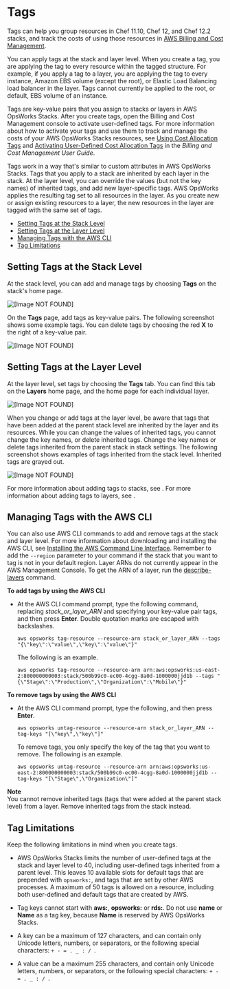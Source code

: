 # Tags<a name="tagging"></a>

Tags can help you group resources in Chef 11\.10, Chef 12, and Chef 12\.2 stacks, and track the costs of using those resources in [AWS Billing and Cost Management](http://docs.aws.amazon.com/awsaccountbilling/latest/aboutv2/billing-what-is.html)\.

You can apply tags at the stack and layer level\. When you create a tag, you are applying the tag to every resource within the tagged structure\. For example, if you apply a tag to a layer, you are applying the tag to every instance, Amazon EBS volume \(except the root\), or Elastic Load Balancing load balancer in the layer\. Tags cannot currently be applied to the root, or default, EBS volume of an instance\.

Tags are key\-value pairs that you assign to stacks or layers in AWS OpsWorks Stacks\. After you create tags, open the Billing and Cost Management console to activate user\-defined tags\. For more information about how to activate your tags and use them to track and manage the costs of your AWS OpsWorks Stacks resources, see [Using Cost Allocation Tags](http://docs.aws.amazon.com/awsaccountbilling/latest/aboutv2/cost-alloc-tags.html) and [Activating User\-Defined Cost Allocation Tags](http://docs.aws.amazon.com/awsaccountbilling/latest/aboutv2/activating-tags.html) in the *Billing and Cost Management User Guide*\.

Tags work in a way that's similar to custom attributes in AWS OpsWorks Stacks\. Tags that you apply to a stack are inherited by each layer in the stack\. At the layer level, you can override the values \(but not the key names\) of inherited tags, and add new layer\-specific tags\. AWS OpsWorks applies the resulting tag set to all resources in the layer\. As you create new or assign existing resources to a layer, the new resources in the layer are tagged with the same set of tags\.


+ [Setting Tags at the Stack Level](#w3ab2c11c55c13)
+ [Setting Tags at the Layer Level](#w3ab2c11c55c15)
+ [Managing Tags with the AWS CLI](#w3ab2c11c55c17)
+ [Tag Limitations](#w3ab2c11c55c19)

## Setting Tags at the Stack Level<a name="w3ab2c11c55c13"></a>

At the stack level, you can add and manage tags by choosing **Tags** on the stack's home page\.

![\[Image NOT FOUND\]](http://docs.aws.amazon.com/opsworks/latest/userguide/images/stack_tags.png)

On the **Tags** page, add tags as key\-value pairs\. The following screenshot shows some example tags\. You can delete tags by choosing the red **X** to the right of a key\-value pair\.

![\[Image NOT FOUND\]](http://docs.aws.amazon.com/opsworks/latest/userguide/images/stack_tags_add.png)

## Setting Tags at the Layer Level<a name="w3ab2c11c55c15"></a>

At the layer level, set tags by choosing the **Tags** tab\. You can find this tab on the **Layers** home page, and the home page for each individual layer\.

![\[Image NOT FOUND\]](http://docs.aws.amazon.com/opsworks/latest/userguide/images/layers_tags.png)

When you change or add tags at the layer level, be aware that tags that have been added at the parent stack level are inherited by the layer and its resources\. While you can change the values of inherited tags, you cannot change the key names, or delete inherited tags\. Change the key names or delete tags inherited from the parent stack in stack settings\. The following screenshot shows examples of tags inherited from the stack level\. Inherited tags are grayed out\.

![\[Image NOT FOUND\]](http://docs.aws.amazon.com/opsworks/latest/userguide/images/layer_inherited_tags.png)

For more information about adding tags to stacks, see \. For more information about adding tags to layers, see \.

## Managing Tags with the AWS CLI<a name="w3ab2c11c55c17"></a>

You can also use AWS CLI commands to add and remove tags at the stack and layer level\. For more information about downloading and installing the AWS CLI, see [Installing the AWS Command Line Interface](http://docs.aws.amazon.com/cli/latest/userguide/installing.html)\. Remember to add the `--region` parameter to your command if the stack that you want to tag is not in your default region\. Layer ARNs do not currently appear in the AWS Management Console\. To get the ARN of a layer, run the [describe\-layers](http://docs.aws.amazon.com/cli/latest/reference/opsworks/describe-layers.html) command\.

**To add tags by using the AWS CLI**

+ At the AWS CLI command prompt, type the following command, replacing *stack\_or\_layer\_ARN* and specifying your key\-value pair tags, and then press **Enter**\. Double quotation marks are escaped with backslashes\. 

  ```
  aws opsworks tag-resource --resource-arn stack_or_layer_ARN --tags "{\"key\":\"value\",\"key\":\"value\"}"
  ```

  The following is an example\.

  ```
  aws opsworks tag-resource --resource-arn arn:aws:opsworks:us-east-2:800000000003:stack/500b99c0-ec00-4cgg-8a0d-1000000jjd1b --tags "{\"Stage\":\"Production\",\"Organization\":\"Mobile\"}"
  ```

**To remove tags by using the AWS CLI**

+ At the AWS CLI command prompt, type the following, and then press **Enter**\.

  ```
  aws opsworks untag-resource --resource-arn stack_or_layer_ARN --tag-keys "[\"key\",\"key\"]"
  ```

  To remove tags, you only specify the key of the tag that you want to remove\. The following is an example\.

  ```
  aws opsworks untag-resource --resource-arn arn:aws:opsworks:us-east-2:800000000003:stack/500b99c0-ec00-4cgg-8a0d-1000000jjd1b --tag-keys "[\"Stage\",\"Organization\"]"
  ```
**Note**  
You cannot remove inherited tags \(tags that were added at the parent stack level\) from a layer\. Remove inherited tags from the stack instead\.

## Tag Limitations<a name="w3ab2c11c55c19"></a>

Keep the following limitations in mind when you create tags\.

+ AWS OpsWorks Stacks limits the number of user\-defined tags at the stack and layer level to 40, including user\-defined tags inherited from a parent level\. This leaves 10 available slots for default tags that are prepended with `opsworks:`, and tags that are set by other AWS processes\. A maximum of 50 tags is allowed on a resource, including both user\-defined and default tags that are created by AWS\.

+ Tag keys cannot start with **aws:**, **opsworks:** or **rds:**\. Do not use **name** or **Name** as a tag key, because **Name** is reserved by AWS OpsWorks Stacks\.

+ A key can be a maximum of 127 characters, and can contain only Unicode letters, numbers, or separators, or the following special characters: `+ - = . _ : / `\.

+ A value can be a maximum 255 characters, and contain only Unicode letters, numbers, or separators, or the following special characters: `+ - = . _ : / `\.